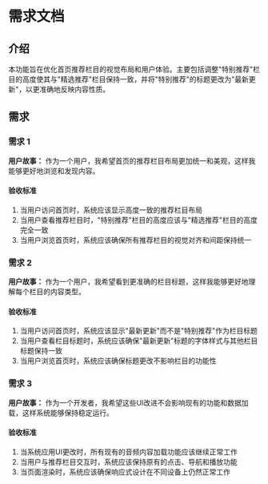 # 需求文档

## 介绍

本功能旨在优化首页推荐栏目的视觉布局和用户体验。主要包括调整"特别推荐"栏目的高度使其与"精选推荐"栏目保持一致，并将"特别推荐"的标题更改为"最新更新"，以更准确地反映内容性质。

## 需求

### 需求 1

**用户故事：** 作为一个用户，我希望首页的推荐栏目布局更加统一和美观，这样我能够更好地浏览和发现内容。

#### 验收标准

1. 当用户访问首页时，系统应该显示高度一致的推荐栏目布局
2. 当用户查看推荐栏目时，"特别推荐"栏目的高度应该与"精选推荐"栏目的高度完全一致
3. 当用户浏览首页时，系统应该确保所有推荐栏目的视觉对齐和间距保持统一

### 需求 2

**用户故事：** 作为一个用户，我希望看到更准确的栏目标题，这样我能够更好地理解每个栏目的内容类型。

#### 验收标准

1. 当用户访问首页时，系统应该显示"最新更新"而不是"特别推荐"作为栏目标题
2. 当用户查看栏目标题时，系统应该确保"最新更新"标题的字体样式与其他栏目标题保持一致
3. 当用户浏览首页时，系统应该确保标题更改不影响栏目的功能性

### 需求 3

**用户故事：** 作为一个开发者，我希望这些UI改进不会影响现有的功能和数据加载，这样系统能够保持稳定运行。

#### 验收标准

1. 当系统应用UI更改时，所有现有的音频内容加载功能应该继续正常工作
2. 当用户与推荐栏目交互时，系统应该保持原有的点击、导航和播放功能
3. 当页面渲染时，系统应该确保响应式设计在不同设备上仍然正常工作